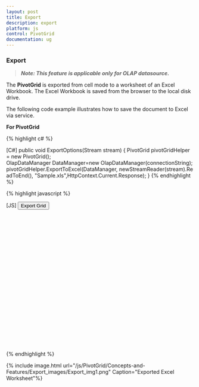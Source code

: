```yaml
---
layout: post
title: Export
description: export
platform: js
control: PivotGrid
documentation: ug
---
```


### Export

>_**Note: This feature is applicable only for OLAP datasource.**_

The **PivotGrid** is exported from cell mode to a worksheet of an Excel Workbook. The Excel Workbook is saved from the browser to the local disk drive.

The following code example illustrates how to save the document to Excel via service.

**For PivotGrid**

{% highlight c# %}

[C#]
public void ExportOptions(Stream stream)
{
PivotGrid pivotGridHelper = new PivotGrid();
OlapDataManager DataManager=new OlapDataManager(connectionString);
pivotGridHelper.ExportToExcel(DataManager, newStreamReader(stream).ReadToEnd(), "Sample.xls",HttpContext.Current.Response);
}
{% endhighlight %}


{% highlight javascript %}

[JS]
<button id="Button1">Export Grid</button>
<div id="PivotGrid1" style="height: 350px; width: 100%; overflow: auto"> </div> 
<script type="text/javascript">
 $(function () {
     $("#PivotGrid1").ejPivotGrid({ url: "../wcf/PivotGridService.svc"});

  $("#Button1").ejButton({size: "normal",roundedCorner: true,click: "btnClick"});
 });
  function btnClick(e) {
      pivotGridObj = $('#PivotGrid').data("ejPivotGrid");
      pivotGridObj.exportToExcel();
}
</script>

{% endhighlight %}


{% include image.html url="/js/PivotGrid/Concepts-and-Features/Export_images/Export_img1.png" Caption="Exported Excel Worksheet"%}

